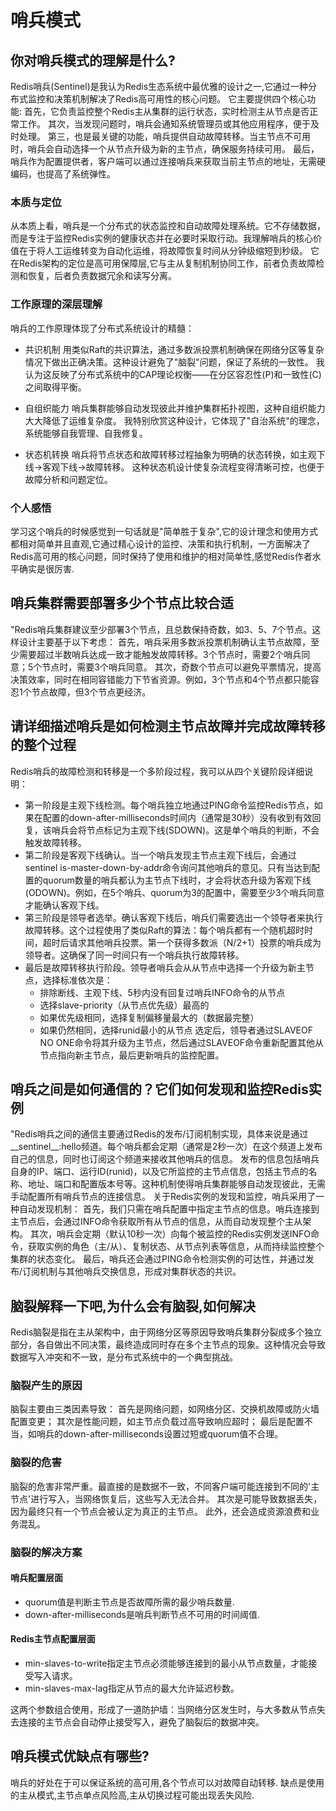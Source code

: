 # 哨兵模式
## 你对哨兵模式的理解是什么?
Redis哨兵(Sentinel)是我认为Redis生态系统中最优雅的设计之一,它通过一种分布式监控和决策机制解决了Redis高可用性的核心问题。
它主要提供四个核心功能:
首先，它负责监控整个Redis主从集群的运行状态，实时检测主从节点是否正常工作。
其次，当发现问题时，哨兵会通知系统管理员或其他应用程序，便于及时处理。
第三，也是最关键的功能，哨兵提供自动故障转移。当主节点不可用时，哨兵会自动选择一个从节点升级为新的主节点，确保服务持续可用。
最后，哨兵作为配置提供者，客户端可以通过连接哨兵来获取当前主节点的地址，无需硬编码，也提高了系统弹性。
### 本质与定位
从本质上看，哨兵是一个分布式的状态监控和自动故障处理系统。它不存储数据，而是专注于监控Redis实例的健康状态并在必要时采取行动。我理解哨兵的核心价值在于将人工运维转变为自动化运维，将故障恢复时间从分钟级缩短到秒级。
它在Redis架构的定位是高可用保障层,它与主从复制机制协同工作，前者负责故障检测和恢复，后者负责数据冗余和读写分离。

### 工作原理的深层理解
哨兵的工作原理体现了分布式系统设计的精髓：
- 共识机制
用类似Raft的共识算法，通过多数派投票机制确保在网络分区等复杂情况下做出正确决策。这种设计避免了"脑裂"问题，保证了系统的一致性。
我认为这反映了分布式系统中的CAP理论权衡——在分区容忍性(P)和一致性(C)之间取得平衡。

- 自组织能力
哨兵集群能够自动发现彼此并维护集群拓扑视图，这种自组织能力大大降低了运维复杂度。
我特别欣赏这种设计，它体现了"自治系统"的理念，系统能够自我管理、自我修复。

- 状态机转换
哨兵将节点状态和故障转移过程抽象为明确的状态转换，如主观下线→客观下线→故障转移。
这种状态机设计使复杂流程变得清晰可控，也便于故障分析和问题定位。

### 个人感悟
学习这个哨兵的时候感觉到一句话就是"简单胜于复杂",它的设计理念和使用方式都相对简单并且直观,它通过精心设计的监控、决策和执行机制，一方面解决了Redis高可用的核心问题，同时保持了使用和维护的相对简单性,感觉Redis作者水平确实是很厉害.


## 哨兵集群需要部署多少个节点比较合适
"Redis哨兵集群建议至少部署3个节点，且总数保持奇数，如3、5、7个节点。这样设计主要基于以下考虑：
首先，哨兵采用多数派投票机制确认主节点故障，至少需要超过半数哨兵达成一致才能触发故障转移。3个节点时，需要2个哨兵同意；5个节点时，需要3个哨兵同意。
其次，奇数个节点可以避免平票情况，提高决策效率，同时在相同容错能力下节省资源。例如，3个节点和4个节点都只能容忍1个节点故障，但3个节点更经济。



## 请详细描述哨兵是如何检测主节点故障并完成故障转移的整个过程

Redis哨兵的故障检测和转移是一个多阶段过程，我可以从四个关键阶段详细说明：
- 第一阶段是主观下线检测。每个哨兵独立地通过PING命令监控Redis节点，如果在配置的down-after-milliseconds时间内（通常是30秒）没有收到有效回复，该哨兵会将节点标记为主观下线(SDOWN)。这是单个哨兵的判断，不会触发故障转移。
- 第二阶段是客观下线确认。当一个哨兵发现主节点主观下线后，会通过sentinel is-master-down-by-addr命令询问其他哨兵的意见。只有当达到配置的quorum数量的哨兵都认为主节点下线时，才会将状态升级为客观下线(ODOWN)。例如，在5个哨兵、quorum为3的配置中，需要至少3个哨兵同意才能确认客观下线。
- 第三阶段是领导者选举。确认客观下线后，哨兵们需要选出一个领导者来执行故障转移。这个过程使用了类似Raft的算法：每个哨兵都有一个随机超时时间，超时后请求其他哨兵投票。第一个获得多数派（N/2+1）投票的哨兵成为领导者。这确保了同一时间只有一个哨兵执行故障转移。
- 最后是故障转移执行阶段。领导者哨兵会从从节点中选择一个升级为新主节点，选择标准依次是：
  - 排除断线、主观下线、5秒内没有回复过哨兵INFO命令的从节点
  - 选择slave-priority（从节点优先级）最高的
  - 如果优先级相同，选择复制偏移量最大的（数据最完整）
  - 如果仍然相同，选择runid最小的从节点
选定后，领导者通过SLAVEOF NO ONE命令将其升级为主节点，然后通过SLAVEOF命令重新配置其他从节点指向新主节点，最后更新哨兵的监控配置。


## 哨兵之间是如何通信的？它们如何发现和监控Redis实例
"Redis哨兵之间的通信主要通过Redis的发布/订阅机制实现，具体来说是通过__sentinel__:hello频道。每个哨兵都会定期（通常是2秒一次）在这个频道上发布自己的信息，同时也订阅这个频道来接收其他哨兵的信息。
发布的信息包括哨兵自身的IP、端口、运行ID(runid)，以及它所监控的主节点信息，包括主节点的名称、地址、端口和配置版本号等。这种机制使得哨兵集群能够自动发现彼此，无需手动配置所有哨兵节点的连接信息。
关于Redis实例的发现和监控，哨兵采用了一种自动发现机制：
首先，我们只需在哨兵配置中指定主节点的信息。哨兵连接到主节点后，会通过INFO命令获取所有从节点的信息，从而自动发现整个主从架构。
其次，哨兵会定期（默认10秒一次）向每个被监控的Redis实例发送INFO命令，获取实例的角色（主/从）、复制状态、从节点列表等信息，从而持续监控整个集群的状态变化。
最后，哨兵还会通过PING命令检测实例的可达性，并通过发布/订阅机制与其他哨兵交换信息，形成对集群状态的共识。


## 脑裂解释一下吧,为什么会有脑裂,如何解决
Redis脑裂是指在主从架构中，由于网络分区等原因导致哨兵集群分裂成多个独立部分，各自做出不同决策，最终造成同时存在多个主节点的现象。这种情况会导致数据写入冲突和不一致，是分布式系统中的一个典型挑战。

### 脑裂产生的原因
脑裂主要由三类因素导致：
首先是网络问题，如网络分区、交换机故障或防火墙配置变更；
其次是性能问题，如主节点负载过高导致响应超时；
最后是配置不当，如哨兵的down-after-milliseconds设置过短或quorum值不合理。

### 脑裂的危害
脑裂的危害非常严重。最直接的是数据不一致，不同客户端可能连接到不同的'主节点'进行写入，当网络恢复后，这些写入无法合并。
其次是可能导致数据丢失，因为最终只有一个节点会被认定为真正的主节点。
此外，还会造成资源浪费和业务混乱。


### 脑裂的解决方案
#### 哨兵配置层面
- quorum值是判断主节点是否故障所需的最少哨兵数量.
- down-after-milliseconds是哨兵判断节点不可用的时间阈值.
#### Redis主节点配置层面 
- min-slaves-to-write指定主节点必须能够连接到的最小从节点数量，才能接受写入请求。
- min-slaves-max-lag指定从节点的最大允许延迟秒数。

这两个参数组合使用，形成了一道防护墙：当网络分区发生时，与大多数从节点失去连接的主节点会自动停止接受写入，避免了脑裂后的数据冲突。

## 哨兵模式优缺点有哪些?
哨兵的好处在于可以保证系统的高可用,各个节点可以对故障自动转移.
缺点是使用的主从模式,主节点单点风险高,主从切换过程可能出现丢失风险.